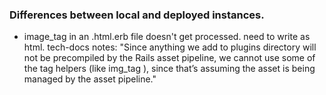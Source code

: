 ### Differences between local and deployed instances.

- image_tag in an .html.erb file doesn't get processed. need to write as html. tech-docs notes: "Since anything we add to plugins directory will not be precompiled by the Rails asset pipeline, we cannot use some of the tag helpers (like img_tag ), since that’s assuming the asset is being managed by the asset pipeline." 